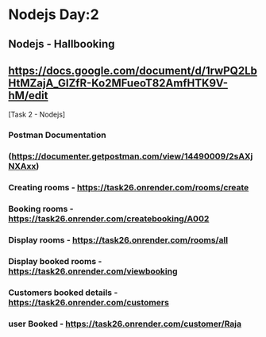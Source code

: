 # Nodejs Day:2

## **Nodejs - Hallbooking**
## **https://docs.google.com/document/d/1rwPQ2LbHtMZajA_GIZfR-Ko2MFueoT82AmfHTK9V-hM/edit**

[Task 2 - Nodejs]
### Postman Documentation ###
### (https://documenter.getpostman.com/view/14490009/2sAXjNXAxx) ###

### Creating  rooms - https://task26.onrender.com/rooms/create ###

### Booking  rooms - https://task26.onrender.com/createbooking/A002 ###

### Display  rooms - https://task26.onrender.com/rooms/all ###

### Display booked rooms - https://task26.onrender.com/viewbooking ###

### Customers  booked details - https://task26.onrender.com/customers ###

### user Booked - https://task26.onrender.com/customer/Raja ###
   

